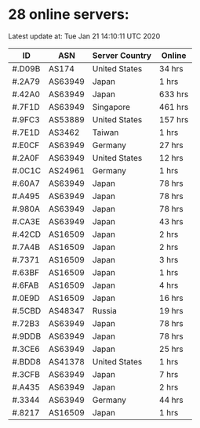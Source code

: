 # 28 online servers:

Latest update at: Tue Jan 21 14:10:11 UTC 2020

| ID | ASN | Server Country | Online |
| -- | --- | -------------- | ------ |
| #.D09B | AS174 | United States | 34 hrs |
| #.2A79 | AS63949 | Japan | 1 hrs |
| #.42A0 | AS63949 | Japan | 633 hrs |
| #.7F1D | AS63949 | Singapore | 461 hrs |
| #.9FC3 | AS53889 | United States | 157 hrs |
| #.7E1D | AS3462 | Taiwan | 1 hrs |
| #.E0CF | AS63949 | Germany | 27 hrs |
| #.2A0F | AS63949 | United States | 12 hrs |
| #.0C1C | AS24961 | Germany | 1 hrs |
| #.60A7 | AS63949 | Japan | 78 hrs |
| #.A495 | AS63949 | Japan | 78 hrs |
| #.980A | AS63949 | Japan | 78 hrs |
| #.CA3E | AS63949 | Japan | 43 hrs |
| #.42CD | AS16509 | Japan | 2 hrs |
| #.7A4B | AS16509 | Japan | 2 hrs |
| #.7371 | AS16509 | Japan | 3 hrs |
| #.63BF | AS16509 | Japan | 1 hrs |
| #.6FAB | AS16509 | Japan | 4 hrs |
| #.0E9D | AS16509 | Japan | 16 hrs |
| #.5CBD | AS48347 | Russia | 19 hrs |
| #.72B3 | AS63949 | Japan | 78 hrs |
| #.9DDB | AS63949 | Japan | 78 hrs |
| #.3CE6 | AS63949 | Japan | 25 hrs |
| #.BDD8 | AS41378 | United States | 1 hrs |
| #.3CFB | AS63949 | Japan | 7 hrs |
| #.A435 | AS63949 | Japan | 2 hrs |
| #.3344 | AS63949 | Germany | 44 hrs |
| #.8217 | AS16509 | Japan | 1 hrs |


